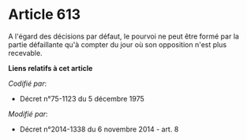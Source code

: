 # Article 613

A l'égard des décisions par défaut, le pourvoi ne peut être formé par la partie défaillante qu'à compter du jour où son
opposition n'est plus recevable.

**Liens relatifs à cet article**

_Codifié par_:

  - Décret n°75-1123 du 5 décembre 1975

_Modifié par_:

  - Décret n°2014-1338 du 6 novembre 2014 - art. 8
